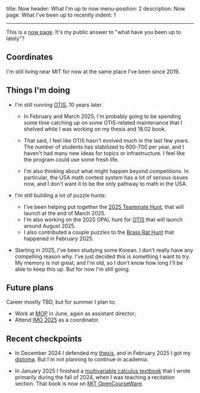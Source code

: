 title: Now
header: What I'm up to now
menu-position: 2
description: Now page. What I've been up to recently
indent: 1

---

This is a [now page](https://nownownow.com/about).
It's my public answer to "what have you been up to lately"?

## Coordinates

I'm still living near MIT for now at the same place I've been since 2019.

## Things I'm doing

- I'm still running [OTIS](otis.html), 10 years later.

  - In February and March 2025, I'm probably going to be spending
    some time catching up on some OTIS-related maintenance
    that I shelved while I was working on my thesis and 18.02 book.

  - That said, I feel like OTIS hasn't evolved much in the last few years.
    The number of students has stabilized to 600-700 per year, and
    I haven't had many new ideas for topics or infrastructure.
    I feel like the program could use some fresh life.

  - I'm also thinking about what might happen beyond competitions.
    In particular, the USA math contest system has a lot of serious issues now,
    and I don't want it to be the only pathway to math in the USA.

- I'm still building a lot of puzzle hunts:

  - I've been helping put together the
    [2025 Teammate Hunt](https://teammatehunt.com),
    that will launch at the end of March 2025.
  - I'm also working on the 2025 OPAL hunt for [OTIS](otis.html)
    that will launch around August 2025.
  - I also contributed a couple puzzles to the
    [Brass Rat Hunt](http://brassrathunt.org/) that happened in February 2025.

- Starting in 2025, I've been studying some Korean.
  I don't really have any compelling reason why.
  I've just decided this is something I want to try.
  My memory is not great, and I'm old, so I don't know how long I'll be able
  to keep this up. But for now I'm still going.

## Future plans

Career mostly TBD, but for summer I plan to:

- Work at [MOP](mop.html) in June, again as assistant director;
- Attend [IMO 2025](http://imo-official.org/) as a coordinator.

## Recent checkpoints

- In December 2024 I defended my
  [thesis](/textbooks/chen-evanchen-phd-math-2025-thesis.pdf),
  and in February 2025 I got my [diploma](https://credentials.mit.edu/certificate/fb5dea8b0db8537293e2967b64e97777).
  But I'm not planning to continue in academia.

- In January 2025 I finished a [multivariable calculus textbook](1802.html)
  that I wrote primarily during the fall of 2024,
  when I was teaching a recitation section.
  That book is now on [MIT OpenCourseWare](https://ocw.mit.edu/courses/res-18-016-multivariable-calculus-recitation-notes-fall-2024/).
